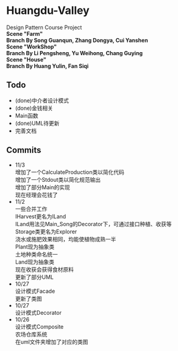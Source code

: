# Huangdu-Valley  
Design Pattern Course Project  
**Scene "Farm"**  
**Branch By Song Guanqun, Zhang Dongya, Cui Yanshen**  
**Scene "WorkShop"**  
**Branch By Li Pengsheng, Yu Weihong, Chang Guying**  
**Scene "House"**  
**Branch By Huang Yulin, Fan Siqi**  
## Todo  
* (done)中介者设计模式  
* (done)金钱相关  
* Main函数  
* (done)UML待更新  
* 完善文档  
## Commits  
* 11/3  
增加了一个CalculateProduction类以简化代码  
增加了一个Stdout类以简化规范输出  
增加了部分Main的实现  
现在经理会花钱了  
* 11/2  
一些合并工作  
IHarvest更名为ILand  
ILand用法见Main_Song的Decorator下，可通过接口种植、收获等  
Storage类更名为Explorer  
浇水或施肥效果相同，均能使植物成熟一半  
Plant现为抽象类  
土地种类命名统一  
Land现为抽象类  
现在收获会获得食材原料  
更新了部分UML  
* 10/27  
设计模式Facade  
更新了类图  
* 10/27  
设计模式Decorator  
* 10/26  
设计模式Composite  
农场仓库系统  
在uml文件夹增加了对应的类图  

  
